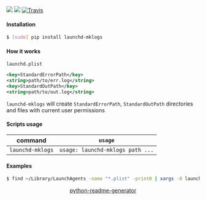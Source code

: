 <!--
https://pypi.org/project/readme-generator/
https://pypi.org/project/python-readme-generator/
-->

[![](https://img.shields.io/badge/OS-Unix-blue.svg?longCache=True)]()
[![](https://img.shields.io/pypi/v/launchd-mklogs.svg?maxAge=3600)](https://pypi.org/project/launchd-mklogs/)
[![Travis](https://api.travis-ci.org/looking-for-a-job/launchd-mklogs.svg?branch=master)](https://travis-ci.org/looking-for-a-job/launchd-mklogs/)

#### Installation
```bash
$ [sudo] pip install launchd-mklogs
```

#### How it works
`launchd.plist`
```xml
<key>StandardErrorPath</key>
<string>path/to/err.log</string>
<key>StandardOutPath</key>
<string>path/to/out.log</string>
```

`launchd-mklogs` will create `StandardErrorPath`, `StandardOutPath` directories and files with current user permissions

#### Scripts usage
command|`usage`
-|-
`launchd-mklogs` |`usage: launchd-mklogs path ...`

#### Examples
```bash
$ find ~/Library/LaunchAgents -name "*.plist" -print0 | xargs -0 launchd-mklogs
```

<p align="center">
    <a href="https://pypi.org/project/python-readme-generator/">python-readme-generator</a>
</p>
